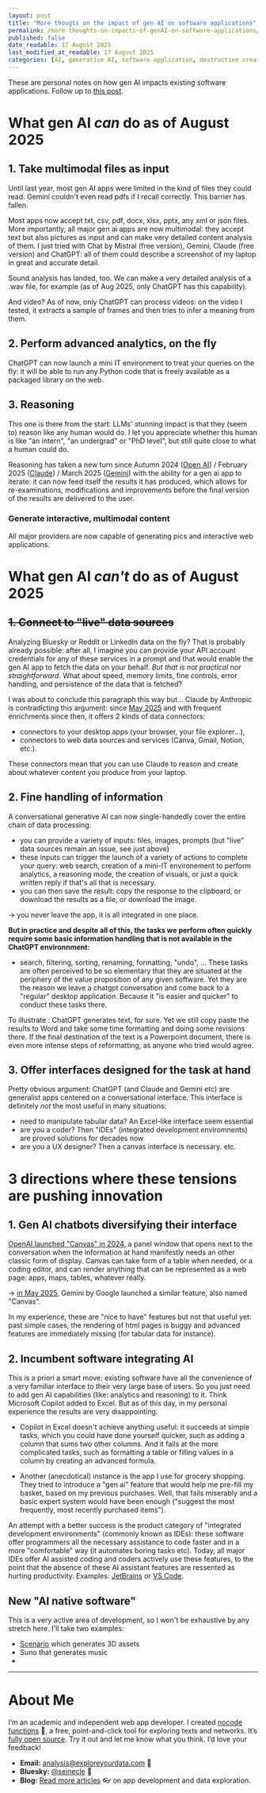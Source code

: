 ```yaml
---
layout: post
title: "More thougts on the impact of gen AI on software applications"
permalink: /more-thoughts-on-impacts-of-genAI-on-software-applications/
published: false
date_readable: 17 August 2025
last_modified_at_readable: 17 August 2025
categories: [AI, generative AI, software application, destructive creation]
---
```


These are personal notes on how gen AI impacts existing software applications. Follow up to [this post](/three-impacts-of-genAI-on-software-applications/).

# What gen AI *can* do as of August 2025

## 1. Take multimodal files as input
Until last year, most gen AI apps were limited in the kind of files they could read. Gemini couldn't even read pdfs if I recall correctly.
This barrier has fallen.

Most apps now accept txt, csv, pdf, docx, xlsx, pptx, any xml or json files. More importantly, all major gen ai apps are now multimodal: they accept text but also pictures as input and can make very detailed content analysis of them. I just tried with Chat by Mistral (free version), Gemini, Claude (free version) and ChatGPT: all of them could describe a screenshot of my laptop in great and accurate detail.

Sound analysis has landed, too. We can make a very detailed analysis of a .wav file, for example (as of Aug 2025, only ChatGPT has this capability).

And video? As of now, only ChatGPT can process videos: on the video I tested, it extracts a sample of frames and then tries to infer a meaning from them.  

## 2. Perform advanced analytics, on the fly
ChatGPT can now launch a mini IT environment to treat your queries on the fly: it will be able to run any Python code that is freely available as a packaged library on the web.

## 3. Reasoning
This one is there from the start: LLMs' stunning impact is that they (seem to) reason like any human would do.
I let you appreciate whether this human is like "an intern", "an undergrad" or "PhD level", but still quite close to what a human could do.

Reasoning has taken a new turn since Autumn 2024 ([Open AI](https://openai.com/fr-FR/index/introducing-openai-o1-preview/?utm_source=chatgpt.com)) / February 2025 ([Claude](https://www.anthropic.com/news/claude-3-7-sonnet?utm_source=chatgpt.com)) /  March 2025 ([Gemini](https://blog.google/technology/google-deepmind/gemini-model-thinking-updates-march-2025/#gemini-2-5-thinking)) with the ability for a gen ai app to iterate: it can now feed itself the results it has produced, which allows for re-examinations, modifications and improvements before the final version of the results are delivered to the user.

### Generate interactive, multimodal content
All major providers are now capable of generating pics and interactive web applications.

# What gen AI *can't* do as of August 2025

## ~~1. Connect to "live" data sources~~
Analyzing Bluesky or Reddit or LinkedIn data on the fly?
That is probably already possible: after all, I imagine you can provide your API account credentials for any of these services in a prompt and that would enable the gen AI app to fetch the data on your behalf.
*But that is not practical nor straightforward*. What about speed, memory limits, fine controls, error handling, and persistence of the data that is fetched?

I was about to conclude this paragraph this way but... Claude by Anthropic is contradicting this argument: since [May 2025](https://www.anthropic.com/news/integrations) and with frequent enrichments since then, it offers 2 kinds of data connectors:

- connectors to your desktop apps (your browser, your file explorer...),
- connectors to web data sources and services (Canva, Gmail, Notion, etc.).

These connectors mean that you can use Claude to reason and create about whatever content you produce from your laptop.

## 2. Fine handling of information
A conversational generative AI can now single-handedly cover the entire chain of data processing:

- you can provide a variety of inputs: files, images, prompts (but "live" data sources remain an issue, see just above) 
- these inputs can trigger the launch of a variety of actions to complete your query: web search, creation of a mini-IT environement to perform analytics, a reasoning mode, the creation of visuals, or just a quick written reply if that's all that is necessary.
- you can then save the result: copy the response to the clipboard, or download the results as a file, or download the image.

-> you never leave the app, it is all integrated in one place.

**But in practice and despite all of this, the tasks we perform often quickly require some basic information handling that is not available in the ChatGPT environnment:**

- search, filtering, sorting, renaming, formatting, "undo", ...
These tasks are often perceived to be so elementary that they are situated at the periphery of the value proposition of any given software.
Yet they are the reason we leave a chatgpt conversation and come back to a "regular" desktop application. Because it "is easier and quicker" to conduct these tasks there.

To illustrate : ChatGPT generates text, for sure. Yet we still copy paste the results to Word and take some time formatting and doing some revisions there.
If the final destination of the text is a Powerpoint document, there is even more intense steps of reformatting, as anyone who tried would agree.

## 3. Offer interfaces designed for the task at hand 
Pretty obvious argument: ChatGPT (and Claude and Gemini etc) are generalist apps centered on a conversational interface.
This interface is definitely *not* the most useful in many situations:

- need to manipulate tabular data? An Excel-like interface seem essential
- are you a coder? Then "IDEs" (integrated development enviromnents) are proved solutions for decades now
- are you a UX designer? Then a canvas interface is necessary.
etc.

# 3 directions where these tensions are pushing innovation

## 1. Gen AI chatbots diversifying their interface
[OpenAI launched "Canvas" in 2024](https://openai.com/fr-FR/index/introducing-canvas/), a panel window that opens next to the conversation when the information at hand manifestly needs an other classic form of display. Canvas can take form of a table when needed, or a coding editor, and can render anything that can be represented as a web page: apps, maps, tables, whatever really.

-> [in May 2025](https://blog.google/products/gemini/gemini-collaboration-features/), Gemini by Google launched a similar feature, also named "Canvas". 

In my experience, these are "nice to have" features but not that useful yet: past simple cases, the rendering of html pages is buggy and advanced features are immediately missing (for tabular data for instance).

## 2. Incumbent software integrating AI
This is a priori a smart move: existing software have all the convenience of a very familiar interface to their very large base of users. So you just need to add gen AI capabilities (like: analytics and reasoning) to it. Think Microsoft Copilot added to Excel. But as of this day, in my personal experience the results are very disappointing:

- Copilot in Excel doesn't achieve anything useful: it succeeds at simple tasks, which you could have done yourself quicker, such as adding a column that sums two other columns. And it fails at the more complicated tasks, such as formatting a table or filling values in a column by creating an advanced formula.

- Another (anecdotical) instance is the app I use for grocery shopping. They tried to introduce a "gen ai" feature that would help me pre-fill my basket, based on my previous purchases. Well, that fails miserably and a basic expert system would have been enough ("suggest the most frequently, most recently purchased items"). 

An attempt with a better success is the product category of "integrated development environments" (commonly known as IDEs): these software offer programmers all the necessary assistance to code faster and in a more "comfortable" way (it automates boring tasks etc).
Today, all major IDEs offer AI assisted coding and coders actively use these features, to the point that the absence of these AI assistant features are ressented as hurting productivity. Examples: [JetBrains](https://www.jetbrains.com/help/idea/ai-assistant-in-jetbrains-ides.html) or [VS Code](https://www.infoworld.com/article/3982310/visual-studio-code-beefs-up-ai-coding-features.html?utm_source=chatgpt.com).

## New "AI native software"
This is a very active area of development, so I won't be exhaustive by any stretch here. I'll take two examples:

- [Scenario](https://www.scenario.com/) which generates 3D assets
- Suno that generates music
- 





---
# About Me
I’m an academic and independent web app developer. I created [nocode functions](https://nocodefunctions.com) 🔎, a free, point-and-click tool for exploring texts and networks. It’s [fully open source](https://github.com/seinecle/nocodefunctions). Try it out and let me know what you think. I’d love your feedback!

- **Email:** [analysis@exploreyourdata.com](mailto:analysis@exploreyourdata.com) 📧  
- **Bluesky:** [@seinecle](https://bsky.app/profile/seinecle.bsky.social) 📱  
- **Blog:** [Read more articles](https://nocodefunctions.com/blog) 👓 on app development and data exploration.
